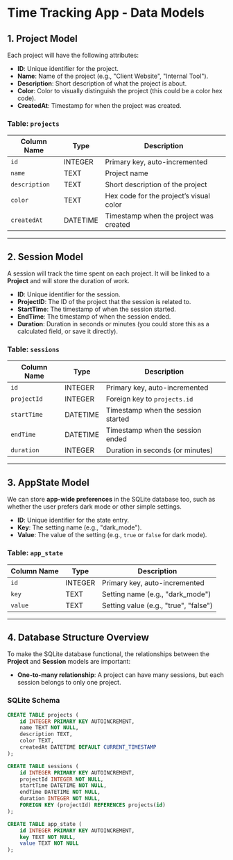 # Time Tracking App - Data Models

## 1. Project Model

Each project will have the following attributes:

- **ID**: Unique identifier for the project.
- **Name**: Name of the project (e.g., "Client Website", "Internal Tool").
- **Description**: Short description of what the project is about.
- **Color**: Color to visually distinguish the project (this could be a color hex code).
- **CreatedAt**: Timestamp for when the project was created.

### Table: `projects`

| Column Name   | Type     | Description                             |
| ------------- | -------- | --------------------------------------- |
| `id`          | INTEGER  | Primary key, auto-incremented           |
| `name`        | TEXT     | Project name                            |
| `description` | TEXT     | Short description of the project        |
| `color`       | TEXT     | Hex code for the project’s visual color |
| `createdAt`   | DATETIME | Timestamp when the project was created  |

---

## 2. Session Model

A session will track the time spent on each project. It will be linked to a **Project** and will store the duration of work.

- **ID**: Unique identifier for the session.
- **ProjectID**: The ID of the project that the session is related to.
- **StartTime**: The timestamp of when the session started.
- **EndTime**: The timestamp of when the session ended.
- **Duration**: Duration in seconds or minutes (you could store this as a calculated field, or save it directly).

### Table: `sessions`

| Column Name | Type     | Description                        |
| ----------- | -------- | ---------------------------------- |
| `id`        | INTEGER  | Primary key, auto-incremented      |
| `projectId` | INTEGER  | Foreign key to `projects.id`       |
| `startTime` | DATETIME | Timestamp when the session started |
| `endTime`   | DATETIME | Timestamp when the session ended   |
| `duration`  | INTEGER  | Duration in seconds (or minutes)   |

---

## 3. AppState Model

We can store **app-wide preferences** in the SQLite database too, such as whether the user prefers dark mode or other simple settings.

- **ID**: Unique identifier for the state entry.
- **Key**: The setting name (e.g., "dark_mode").
- **Value**: The value of the setting (e.g., `true` or `false` for dark mode).

### Table: `app_state`

| Column Name | Type    | Description                           |
| ----------- | ------- | ------------------------------------- |
| `id`        | INTEGER | Primary key, auto-incremented         |
| `key`       | TEXT    | Setting name (e.g., "dark_mode")      |
| `value`     | TEXT    | Setting value (e.g., "true", "false") |

---

## 4. Database Structure Overview

To make the SQLite database functional, the relationships between the **Project** and **Session** models are important:

- **One-to-many relationship**: A project can have many sessions, but each session belongs to only one project.

### SQLite Schema

```sql
CREATE TABLE projects (
    id INTEGER PRIMARY KEY AUTOINCREMENT,
    name TEXT NOT NULL,
    description TEXT,
    color TEXT,
    createdAt DATETIME DEFAULT CURRENT_TIMESTAMP
);

CREATE TABLE sessions (
    id INTEGER PRIMARY KEY AUTOINCREMENT,
    projectId INTEGER NOT NULL,
    startTime DATETIME NOT NULL,
    endTime DATETIME NOT NULL,
    duration INTEGER NOT NULL,
    FOREIGN KEY (projectId) REFERENCES projects(id)
);

CREATE TABLE app_state (
    id INTEGER PRIMARY KEY AUTOINCREMENT,
    key TEXT NOT NULL,
    value TEXT NOT NULL
);
```
